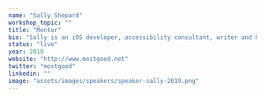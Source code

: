 ```yaml
---
name: "Sally Shepard"
workshop_topic: ""
title: "Mentor"
bio: "Sally is an iOS developer, accessibility consultant, writer and hardware hacker who has worked on a wide variety of award winning apps. She is currently a Technology Manager at Hotels.com, where she leads the iOS team. She is also currently studying an MSc Internet of Things where she is trying to bring Swift on to more hardware platforms."
status: "live"
year: 2019
website: "http://www.mostgood.net"
twitter: "mostgood"
linkedin: ""
image: "assets/images/speakers/speaker-sally-2019.png"
---
```

